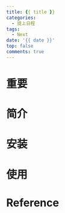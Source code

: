 ```yaml
---
title: {{ title }}
categories:
  - 提上日程
tags:
  - Next
date: '{{ date }}'
top: false
comments: true
---
```


# 重要

# 简介

# 安装

# 使用

# Reference